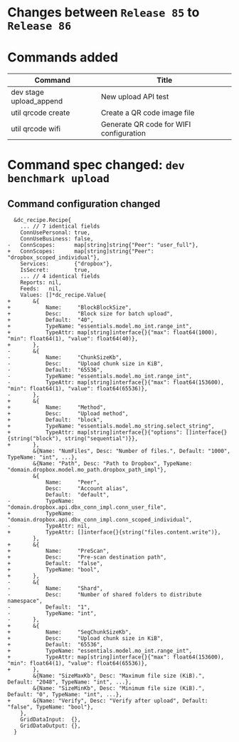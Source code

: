 # Changes between `Release 85` to `Release 86`

# Commands added


| Command                 | Title                                   |
|-------------------------|-----------------------------------------|
| dev stage upload_append | New upload API test                     |
| util qrcode create      | Create a QR code image file             |
| util qrcode wifi        | Generate QR code for WIFI configuration |



# Command spec changed: `dev benchmark upload`


## Command configuration changed

```
  &dc_recipe.Recipe{
  	... // 7 identical fields
  	ConnUsePersonal: true,
  	ConnUseBusiness: false,
- 	ConnScopes:      map[string]string{"Peer": "user_full"},
+ 	ConnScopes:      map[string]string{"Peer": "dropbox_scoped_individual"},
  	Services:        {"dropbox"},
  	IsSecret:        true,
  	... // 4 identical fields
  	Reports: nil,
  	Feeds:   nil,
  	Values: []*dc_recipe.Value{
+ 		&{
+ 			Name:     "BlockBlockSize",
+ 			Desc:     "Block size for batch upload",
+ 			Default:  "40",
+ 			TypeName: "essentials.model.mo_int.range_int",
+ 			TypeAttr: map[string]interface{}{"max": float64(1000), "min": float64(1), "value": float64(40)},
+ 		},
- 		&{
- 			Name:     "ChunkSizeKb",
- 			Desc:     "Upload chunk size in KiB",
- 			Default:  "65536",
- 			TypeName: "essentials.model.mo_int.range_int",
- 			TypeAttr: map[string]interface{}{"max": float64(153600), "min": float64(1), "value": float64(65536)},
- 		},
+ 		&{
+ 			Name:     "Method",
+ 			Desc:     "Upload method",
+ 			Default:  "block",
+ 			TypeName: "essentials.model.mo_string.select_string",
+ 			TypeAttr: map[string]interface{}{"options": []interface{}{string("block"), string("sequential")}},
+ 		},
  		&{Name: "NumFiles", Desc: "Number of files.", Default: "1000", TypeName: "int", ...},
  		&{Name: "Path", Desc: "Path to Dropbox", TypeName: "domain.dropbox.model.mo_path.dropbox_path_impl"},
  		&{
  			Name:     "Peer",
  			Desc:     "Account alias",
  			Default:  "default",
- 			TypeName: "domain.dropbox.api.dbx_conn_impl.conn_user_file",
+ 			TypeName: "domain.dropbox.api.dbx_conn_impl.conn_scoped_individual",
- 			TypeAttr: nil,
+ 			TypeAttr: []interface{}{string("files.content.write")},
  		},
+ 		&{
+ 			Name:     "PreScan",
+ 			Desc:     "Pre-scan destination path",
+ 			Default:  "false",
+ 			TypeName: "bool",
+ 		},
- 		&{
- 			Name:     "Shard",
- 			Desc:     "Number of shared folders to distribute namespace",
- 			Default:  "1",
- 			TypeName: "int",
- 		},
+ 		&{
+ 			Name:     "SeqChunkSizeKb",
+ 			Desc:     "Upload chunk size in KiB",
+ 			Default:  "65536",
+ 			TypeName: "essentials.model.mo_int.range_int",
+ 			TypeAttr: map[string]interface{}{"max": float64(153600), "min": float64(1), "value": float64(65536)},
+ 		},
  		&{Name: "SizeMaxKb", Desc: "Maximum file size (KiB).", Default: "2048", TypeName: "int", ...},
  		&{Name: "SizeMinKb", Desc: "Minimum file size (KiB).", Default: "0", TypeName: "int", ...},
+ 		&{Name: "Verify", Desc: "Verify after upload", Default: "false", TypeName: "bool"},
  	},
  	GridDataInput:  {},
  	GridDataOutput: {},
  }
```
